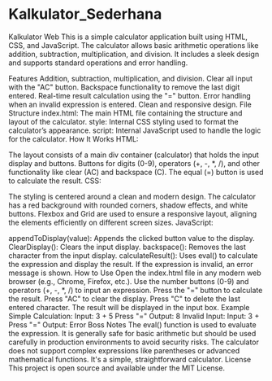 # Kalkulator_Sederhana
Kalkulator Web
This is a simple calculator application built using HTML, CSS, and JavaScript. The calculator allows basic arithmetic operations like addition, subtraction, multiplication, and division. It includes a sleek design and supports standard operations and error handling.

Features
Addition, subtraction, multiplication, and division.
Clear all input with the "AC" button.
Backspace functionality to remove the last digit entered.
Real-time result calculation using the "=" button.
Error handling when an invalid expression is entered.
Clean and responsive design.
File Structure
index.html: The main HTML file containing the structure and layout of the calculator.
style: Internal CSS styling used to format the calculator’s appearance.
script: Internal JavaScript used to handle the logic for the calculator.
How It Works
HTML:

The layout consists of a main div container (calculator) that holds the input display and buttons.
Buttons for digits (0-9), operators (+, -, *, /), and other functionality like clear (AC) and backspace (C).
The equal (=) button is used to calculate the result.
CSS:

The styling is centered around a clean and modern design. The calculator has a red background with rounded corners, shadow effects, and white buttons.
Flexbox and Grid are used to ensure a responsive layout, aligning the elements efficiently on different screen sizes.
JavaScript:

appendToDisplay(value): Appends the clicked button value to the display.
ClearDisplay(): Clears the input display.
backspace(): Removes the last character from the input display.
calculateResult(): Uses eval() to calculate the expression and display the result. If the expression is invalid, an error message is shown.
How to Use
Open the index.html file in any modern web browser (e.g., Chrome, Firefox, etc.).
Use the number buttons (0-9) and operators (+, -, *, /) to input an expression.
Press the "=" button to calculate the result.
Press "AC" to clear the display.
Press "C" to delete the last entered character.
The result will be displayed in the input box.
Example
Simple Calculation:
Input: 3 + 5
Press "="
Output: 8
Invalid Input:
Input: 3 +
Press "="
Output: Error Boss
Notes
The eval() function is used to evaluate the expression. It is generally safe for basic arithmetic but should be used carefully in production environments to avoid security risks.
The calculator does not support complex expressions like parentheses or advanced mathematical functions. It's a simple, straightforward calculator.
License
This project is open source and available under the MIT License.
